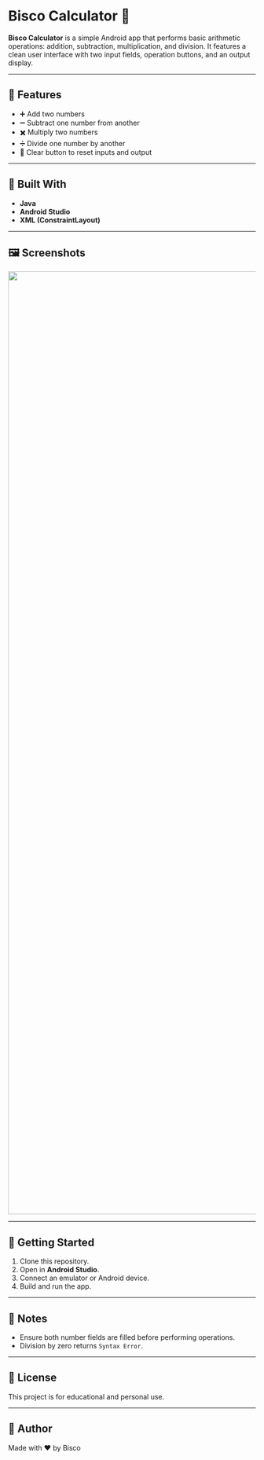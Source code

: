# Bisco Calculator 🧮

**Bisco Calculator** is a simple Android app that performs basic arithmetic operations: addition, subtraction, multiplication, and division. It features a clean user interface with two input fields, operation buttons, and an output display.

---

## 📱 Features

- ➕ Add two numbers  
- ➖ Subtract one number from another  
- ✖️ Multiply two numbers  
- ➗ Divide one number by another  
- 🧼 Clear button to reset inputs and output

---

## 🔧 Built With

- **Java**
- **Android Studio**
- **XML (ConstraintLayout)**

---

## 🖼️ Screenshots

<p align="center">
  <img src="https://i.ibb.co/WpvcrB8t/Screenshot-2025-09-05-193941.png" width="1920"/>
</p>

---

## 🚀 Getting Started

1. Clone this repository.
2. Open in **Android Studio**.
3. Connect an emulator or Android device.
4. Build and run the app.

---

## 📌 Notes

- Ensure both number fields are filled before performing operations.
- Division by zero returns `Syntax Error`.

---

## 📃 License

This project is for educational and personal use.

---

## 🙌 Author

Made with ❤️ by Bisco
